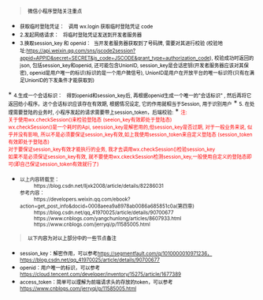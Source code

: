 > <font color=black size=1.5>微信小程序登陆关注重点</font>
* <font color=black size=1.5>获取临时登陆凭证： &nbsp; 调用 wx.login 获取临时登陆凭证 code</font>
* <font color=black size=1.5>2.发起网络请求： &nbsp; 将临时登陆凭证发送到开发者服务器</font>
* <font color=black size=1.5>3.换取session_key 和 openid：&nbsp; 当开发者服务器获取到了号码牌, 需要对其进行校验 (校验地址:https://api.weixin.qq.com/sns/jscode2session?appid=APPID&secret=SECRET&js_code=JSCODE&grant_type=authorization_code), 校验成功时返回的json, 包括session_key和openid, 还可能包含UnionID, session_key是会话密钥(开发者服务器应该对其保密), openid是用户唯一的标识(标识的是一个用户微信号), UnionID是用户在开放平台的唯一标识符(只有在满足UnionID的下发条件才能获取到)
</font>
* <font color=black size=1.5>4.生成一个会话标识： &nbsp; 得到openid和session_key后, 再根据openid生成一个唯一的"会话标识" , 然后再将它返回给小程序。这个会话标识应该存在有效期, 根据情况设定, 它的作用就相当于Session, 用于识别用户</font>
* <font color=black size=1.5>5. 在处理需要登陆的业务时, 小程序发起的请求需要带上session_token，后端校验:</font>
* <font color=red size=1.5>
    注:
        <div>关于使用wx.checkSession()来检验登陆态 (seeion_key有效即处于登陆态)</div>
        <div>wx.checkSession()是一个耗时的Api, seession_key是解密用的,但session_key是否过期, 对于一般业务来说, 似乎并没有影响, 所以不是必须要保证session_key有效,如上我使用session_token来自定义登陆态 (session_token有效即处于登陆态)</div>
        <div>对于要保证session_key有效才能执行的业务, 我才去调用wx.checkSession()检验session_key</div>
        <div>如果不是必须保证session_key有效, 就不要使用wx.ckeckSession检测session_key,一般使用自定义的登陆态即可(即自己保证session_token有效就行了)</div>
</font>

* <font color=black size=1.5>
    <div>
        <a>
            以上内容转载至：
            <div>
                &nbsp; &nbsp; &nbsp; &nbsp;&nbsp; &nbsp;https://blog.csdn.net/lljxk2008/article/details/82286031
            </div>
        </a>
    </div>
    <div>
        <a>
            参考内容：
            <div>
                &nbsp; &nbsp; &nbsp; &nbsp;&nbsp; &nbsp;https://developers.weixin.qq.com/ebook?action=get_post_info&docid=0008aeea9a8978ab0086a685851c0a(第四章)
            </div>
            <div>
                &nbsp; &nbsp; &nbsp; &nbsp;&nbsp; &nbsp;https://blog.csdn.net/qq_41970025/article/details/90700677
            </div>
            <div>
                &nbsp; &nbsp; &nbsp; &nbsp;&nbsp; &nbsp;https://www.cnblogs.com/yangchunlong/articles/8607933.html
            </div>
            <div>
                &nbsp; &nbsp; &nbsp; &nbsp;&nbsp; &nbsp;https://www.cnblogs.com/jerryqi/p/11585005.html
            </div>
        </a>
    </div>
</font>

> <font color=black size=1.5>以下内容为对以上部分中的一些节点备注</font>
* <font color=black size=1.5>session_key：解密作用，可以参考<a>https://segmentfault.com/q/1010000010971236，https://blog.csdn.net/qq_41970025/article/details/90700677</a></font>
* <font color=black size=1.5>openid：用户唯一的标识，可以参考<a>https://cloud.tencent.com/developer/inventory/15275/article/1677389</a></font>
* <font color=black size=1.5>access_token：简单可以理解为前端请求头的存放的token，可以参考<a>https://www.cnblogs.com/jerryqi/p/11585005.html</a></font>


